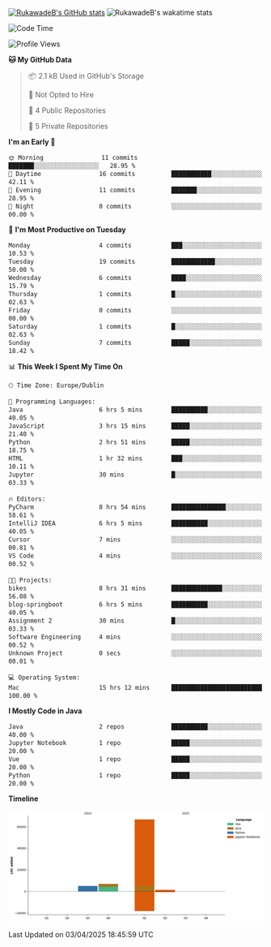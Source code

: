 
[![RukawadeB's GitHub stats](https://github-readme-stats.vercel.app/api?username=RukawadeB&hide=prs&show_icons=true&theme=omni)](https://github.com/anuraghazra/github-readme-stats)
![RukawadeB's wakatime stats](https://github-readme-stats.vercel.app/api/wakatime?username=RukawadeB)

<!--START_SECTION:waka-->
![Code Time](http://img.shields.io/badge/Code%20Time-382%20hrs%2023%20mins-blue)

![Profile Views](http://img.shields.io/badge/Profile%20Views-11-blue)

**🐱 My GitHub Data** 

> 📦 2.1 kB Used in GitHub's Storage 
 > 
> 🚫 Not Opted to Hire
 > 
> 📜 4 Public Repositories 
 > 
> 🔑 5 Private Repositories 
 > 
**I'm an Early 🐤** 

```text
🌞 Morning                11 commits          ███████░░░░░░░░░░░░░░░░░░   28.95 % 
🌆 Daytime                16 commits          ███████████░░░░░░░░░░░░░░   42.11 % 
🌃 Evening                11 commits          ███████░░░░░░░░░░░░░░░░░░   28.95 % 
🌙 Night                  0 commits           ░░░░░░░░░░░░░░░░░░░░░░░░░   00.00 % 
```
📅 **I'm Most Productive on Tuesday** 

```text
Monday                   4 commits           ███░░░░░░░░░░░░░░░░░░░░░░   10.53 % 
Tuesday                  19 commits          ████████████░░░░░░░░░░░░░   50.00 % 
Wednesday                6 commits           ████░░░░░░░░░░░░░░░░░░░░░   15.79 % 
Thursday                 1 commits           █░░░░░░░░░░░░░░░░░░░░░░░░   02.63 % 
Friday                   0 commits           ░░░░░░░░░░░░░░░░░░░░░░░░░   00.00 % 
Saturday                 1 commits           █░░░░░░░░░░░░░░░░░░░░░░░░   02.63 % 
Sunday                   7 commits           █████░░░░░░░░░░░░░░░░░░░░   18.42 % 
```


📊 **This Week I Spent My Time On** 

```text
🕑︎ Time Zone: Europe/Dublin

💬 Programming Languages: 
Java                     6 hrs 5 mins        ██████████░░░░░░░░░░░░░░░   40.05 % 
JavaScript               3 hrs 15 mins       █████░░░░░░░░░░░░░░░░░░░░   21.40 % 
Python                   2 hrs 51 mins       █████░░░░░░░░░░░░░░░░░░░░   18.75 % 
HTML                     1 hr 32 mins        ███░░░░░░░░░░░░░░░░░░░░░░   10.11 % 
Jupyter                  30 mins             █░░░░░░░░░░░░░░░░░░░░░░░░   03.33 % 

🔥 Editors: 
PyCharm                  8 hrs 54 mins       ███████████████░░░░░░░░░░   58.61 % 
IntelliJ IDEA            6 hrs 5 mins        ██████████░░░░░░░░░░░░░░░   40.05 % 
Cursor                   7 mins              ░░░░░░░░░░░░░░░░░░░░░░░░░   00.81 % 
VS Code                  4 mins              ░░░░░░░░░░░░░░░░░░░░░░░░░   00.52 % 

🐱‍💻 Projects: 
bikes                    8 hrs 31 mins       ██████████████░░░░░░░░░░░   56.08 % 
blog-springboot          6 hrs 5 mins        ██████████░░░░░░░░░░░░░░░   40.05 % 
Assignment 2             30 mins             █░░░░░░░░░░░░░░░░░░░░░░░░   03.33 % 
Software Engineering     4 mins              ░░░░░░░░░░░░░░░░░░░░░░░░░   00.52 % 
Unknown Project          0 secs              ░░░░░░░░░░░░░░░░░░░░░░░░░   00.01 % 

💻 Operating System: 
Mac                      15 hrs 12 mins      █████████████████████████   100.00 % 
```

**I Mostly Code in Java** 

```text
Java                     2 repos             ██████████░░░░░░░░░░░░░░░   40.00 % 
Jupyter Notebook         1 repo              █████░░░░░░░░░░░░░░░░░░░░   20.00 % 
Vue                      1 repo              █████░░░░░░░░░░░░░░░░░░░░   20.00 % 
Python                   1 repo              █████░░░░░░░░░░░░░░░░░░░░   20.00 % 
```



**Timeline**

![Lines of Code chart](https://raw.githubusercontent.com/RukawadeB/RukawadeB/main/assets/bar_graph.png)


 Last Updated on 03/04/2025 18:45:59 UTC
<!--END_SECTION:waka-->



